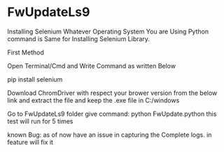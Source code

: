# FwUpdateLs9

Installing Selenium
Whatever Operating System You are Using Python command is Same for Installing Selenium Library.

First Method

Open Terminal/Cmd and Write Command as written Below

 pip install selenium
 
 Download ChromDriver with respect your brower version from the below link and extract the file and keep the .exe file in C:/windows
 
 
 Go to FwUpdateLs9 folder give command:
 python FwUpdate.python
 this test will run for 5 times
 
 
 
 known Bug:
	as of now have an issue in capturing the Complete logs. in feature will fix it 